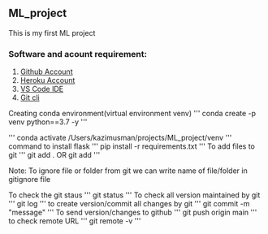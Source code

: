 ## ML_project
This is my first ML project

### Software and acount requirement: 
1. [Github Account](https://github.com/)
2. [Heroku Account](https://id.heroku.com/login)
3. [VS Code IDE](https://code.visualstudio.com/download)
4. [Git cli](https://git-scm.com/downloads)


Creating conda environment(virtual environment venv)
'''
conda create -p venv python==3.7 -y 
'''

'''
conda activate /Users/kazimusman/projects/ML_project/venv
'''
command to install flask
'''
pip install -r requirements.txt
'''
To add files to git
'''
git add .
OR 
git add <filename>
'''

Note: To ignore file or folder from git we can write name of file/folder in gitignore file

To check the git staus
'''
git status
'''
To check all version maintained by git
'''
git log
'''
to create version/commit all changes by git
'''
git commit -m "message"
'''
To send version/changes to github
'''
git push origin main
'''
to check remote URL
'''
git remote -v
'''